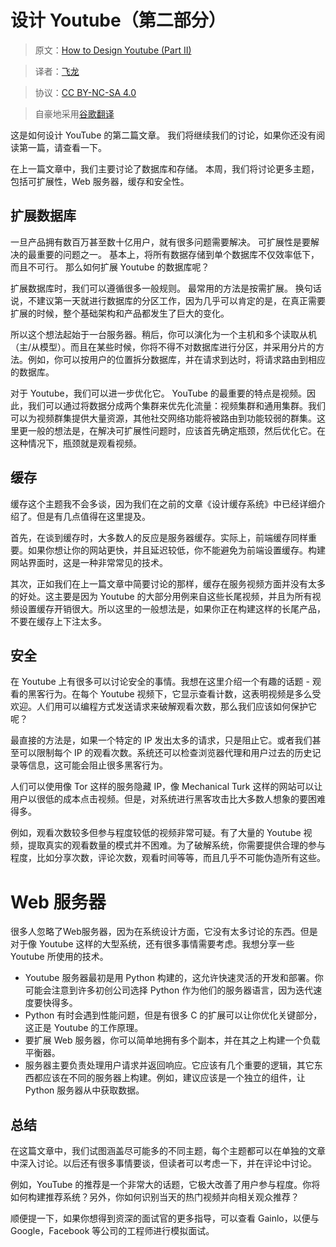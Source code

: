 # 设计 Youtube（第二部分）

> 原文：[How to Design Youtube (Part II)](http://blog.gainlo.co/index.php/2016/11/04/design-youtube-part-ii/)

> 译者：[飞龙](https://github.com/wizardforcel)

> 协议：[CC BY-NC-SA 4.0](http://creativecommons.org/licenses/by-nc-sa/4.0/)

> 自豪地采用[谷歌翻译](https://translate.google.cn/)

这是如何设计 YouTube 的第二篇文章。 我们将继续我们的讨论，如果你还没有阅读第一篇，请查看一下。

在上一篇文章中，我们主要讨论了数据库和存储。 本周，我们将讨论更多主题，包括可扩展性，Web 服务器，缓存和安全性。

## 扩展数据库

一旦产品拥有数百万甚至数十亿用户，就有很多问题需要解决。 可扩展性是要解决的最重要的问题之一。 基本上，将所有数据存储到单个数据库不仅效率低下，而且不可行。 那么如何扩展 Youtube 的数据库呢？

扩展数据库时，我们可以遵循很多一般规则。 最常用的方法是按需扩展。 换句话说，不建议第一天就进行数据库的分区工作，因为几乎可以肯定的是，在真正需要扩展的时候，整个基础架构和产品都发生了巨大的变化。

所以这个想法起始于一台服务器。稍后，你可以演化为一个主机和多个读取从机（主/从模型）。而且在某些时候，你将不得不对数据库进行分区，并采用分片的方法。例如，你可以按用户的位置拆分数据库，并在请求到达时，将请求路由到相应的数据库。

对于 Youtube，我们可以进一步优化它。 YouTube 的最重要的特点是视频。因此，我们可以通过将数据分成两个集群来优先化流量：视频集群和通用集群。我们可以为视频群集提供大量资源，其他社交网络功能将被路由到功能较弱的群集。这里更一般的想法是，在解决可扩展性问题时，应该首先确定瓶颈，然后优化它。在这种情况下，瓶颈就是观看视频。

## 缓存

缓存这个主题我不会多谈，因为我们在之前的文章《设计缓存系统》中已经详细介绍了。但是有几点值得在这里提及。

首先，在谈到缓存时，大多数人的反应是服务器缓存。实际上，前端缓存同样重要。如果你想让你的网站更快，并且延迟较低，你不能避免为前端设置缓存。构建网站界面时，这是一种非常常见的技术。

其次，正如我们在上一篇文章中简要讨论的那样，缓存在服务视频方面并没有太多的好处。这主要是因为 Youtube 的大部分用例来自这些长尾视频，并且为所有视频设置缓存开销很大。所以这里的一般想法是，如果你正在构建这样的长尾产品，不要在缓存上下注太多。

## 安全

在 Youtube 上有很多可以讨论安全的事情。我想在这里介绍一个有趣的话题 - 观看的黑客行为。在每个 Youtube 视频下，它显示查看计数，这表明视频是多么受欢迎。人们用可以编程方式发送请求来破解观看次数，那么我们应该如何保护它呢？

最直接的方法是，如果一个特定的 IP 发出太多的请求，只是阻止它。或者我们甚至可以限制每个 IP 的观看次数。系统还可以检查浏览器代理和用户过去的历史记录等信息，这可能会阻止很多黑客行为。

人们可以使用像 Tor 这样的服务隐藏 IP，像 Mechanical Turk 这样的网站可以让用户以很低的成本点击视频。但是，对系统进行黑客攻击比大多数人想象的要困难得多。

例如，观看次数较多但参与程度较低的视频非常可疑。有了大量的 Youtube 视频，提取真实的观看数量的模式并不困难。为了破解系统，你需要提供合理的参与程度，比如分享次数，评论次数，观看时间等等，而且几乎不可能伪造所有这些。

# Web 服务器

很多人忽略了Web服务器，因为在系统设计方面，它没有太多讨论的东西。但是对于像 Youtube 这样的大型系统，还有很多事情需要考虑。我想分享一些 Youtube 所使用的技术。

+   Youtube 服务器最初是用 Python 构建的，这允许快速灵活的开发和部署。你可能会注意到许多初创公司选择 Python 作为他们的服务器语言，因为迭代速度要快得多。
+   Python 有时会遇到性能问题，但是有很多 C 的扩展可以让你优化关键部分，这正是 Youtube 的工作原理。
+   要扩展 Web 服务器，你可以简单地拥有多个副本，并在其之上构建一个负载平衡器。
+   服务器主要负责处理用户请求并返回响应。它应该有几个重要的逻辑，其它东西都应该在不同的服务器上构建。例如，建议应该是一个独立的组件，让 Python 服务器从中获取数据。
 
## 总结

在这篇文章中，我们试图涵盖尽可能多的不同主题，每个主题都可以在单独的文章中深入讨论。以后还有很多事情要谈，但读者可以考虑一下，并在评论中讨论。

例如，YouTube 的推荐是一个非常大的话题，它极大改善了用户参与程度。你将如何构建推荐系统？另外，你如何识别当天的热门视频并向相关观众推荐？

顺便提一下，如果你想得到资深的面试官的更多指导，可以查看 Gainlo，以便与 Google，Facebook 等公司的工程师进行模拟面试。
